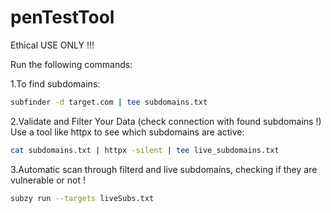 # penTestTool

Ethical USE ONLY !!!

Run the following commands:

1.To find subdomains:
```bash
subfinder -d target.com | tee subdomains.txt
```
2.Validate and Filter Your Data (check connection with found subdomains !)
Use a tool like httpx to see which subdomains are active:
```bash
cat subdomains.txt | httpx -silent | tee live_subdomains.txt
```

3.Automatic scan through filterd and live subdomains, checking if they are vulnerable or not !
```bash
subzy run --targets liveSubs.txt
```




